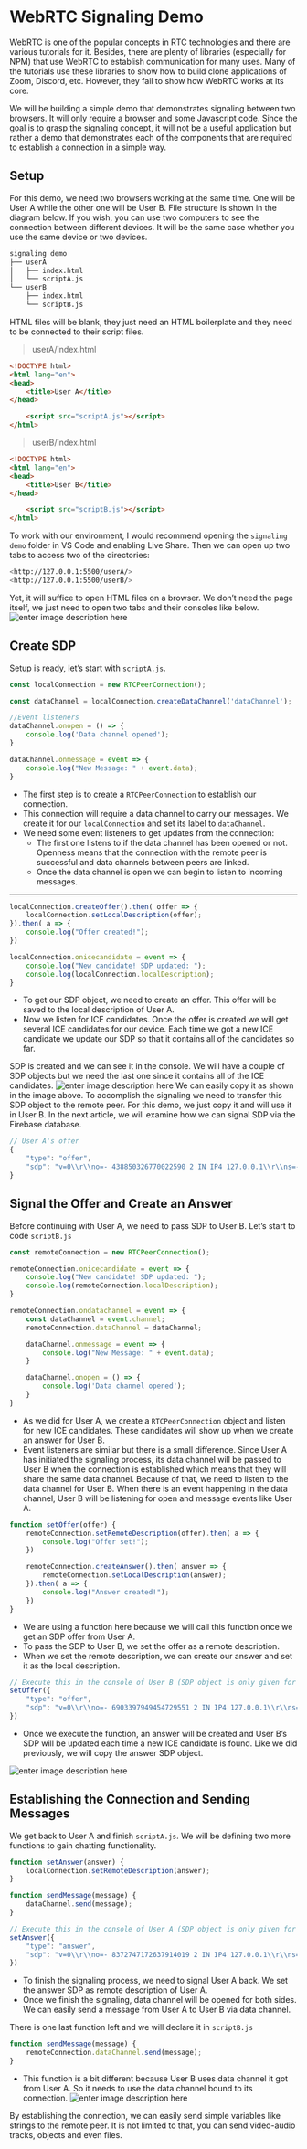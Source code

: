 # WebRTC Signaling Demo

WebRTC is one of the popular concepts in RTC technologies and there are various tutorials for it. Besides, there are plenty of libraries (especially for NPM) that use WebRTC to establish communication for many uses. Many of the tutorials use these libraries to show how to build clone applications of Zoom, Discord, etc. However, they fail to show how WebRTC works at its core.

We will be building a simple demo that demonstrates signaling between two browsers. It will only require a browser and some Javascript code. Since the goal is to grasp the signaling concept, it will not be a useful application but rather a demo that demonstrates each of the components that are required to establish a connection in a simple way.

## Setup

For this demo, we need two browsers working at the same time. One will be User A while the other one will be User B. File structure is shown in the diagram below. If you wish, you can use two computers to see the connection between different devices. It will be the same case whether you use the same device or two devices.

```bash
signaling demo
├── userA
│   ├── index.html
│   └── scriptA.js
└── userB
    ├── index.html
    └── scriptB.js

```

HTML files will be blank, they just need an HTML boilerplate and they need to be connected to their script files.

> userA/index.html

```html
<!DOCTYPE html>
<html lang="en">
<head>
    <title>User A</title>
</head>

    <script src="scriptA.js"></script>
</html>

```

> userB/index.html

```html
<!DOCTYPE html>
<html lang="en">
<head>
    <title>User B</title>
</head>

    <script src="scriptB.js"></script>
</html>

```

To work with our environment, I would recommend opening the `signaling demo` folder in VS Code and enabling Live Share. Then we can open up two tabs to access two of the directories:

```bash
<http://127.0.0.1:5500/userA/>
<http://127.0.0.1:5500/userB/>

```

Yet, it will suffice to open HTML files on a browser. We don’t need the page itself, we just need to open two tabs and their consoles like below.
![enter image description here](https://i.ibb.co/YpTLV5m/Screen-Shot-2022-08-04-at-10-48-23.png)
## Create SDP

Setup is ready, let’s start with `scriptA.js`.

```jsx
const localConnection = new RTCPeerConnection();

const dataChannel = localConnection.createDataChannel('dataChannel');

//Event listeners
dataChannel.onopen = () => {
    console.log('Data channel opened');
}

dataChannel.onmessage = event => {
    console.log("New Message: " + event.data);
}

```

-   The first step is to create a `RTCPeerConnection` to establish our connection.
-   This connection will require a data channel to carry our messages. We create it for our `localConnection` and set its label to `dataChannel`.
-   We need some event listeners to get updates from the connection:
    - The first one listens to if the data channel has been opened or not. Openness means that the connection with the remote peer is successful and data channels between peers are linked.
    -   Once the data channel is open we can begin to listen to incoming messages.

----------

```jsx
localConnection.createOffer().then( offer => {
    localConnection.setLocalDescription(offer);
}).then( a => {
    console.log("Offer created!");
})

localConnection.onicecandidate = event => {
    console.log("New candidate! SDP updated: ");
    console.log(localConnection.localDescription);
}

```

-   To get our SDP object, we need to create an offer. This offer will be saved to the local description of User A.
-   Now we listen for ICE candidates. Once the offer is created we will get several ICE candidates for our device. Each time we got a new ICE candidate we update our SDP so that it contains all of the candidates so far.

SDP is created and we can see it in the console. We will have a couple of SDP objects but we need the last one since it contains all of the ICE candidates.
![enter image description here](https://i.ibb.co/kQ2Cs03/Screen-Shot-2022-08-04-at-12-54-23.png)
We can easily copy it as shown in the image above. To accomplish the signaling we need to transfer this SDP object to the remote peer. For this demo, we just copy it and will use it in User B. In the next article, we will examine how we can signal SDP via the Firebase database.

```jsx
// User A's offer 
{
    "type": "offer",
    "sdp": "v=0\\r\\no=- 438850326770022590 2 IN IP4 127.0.0.1\\r\\ns=-\\r\\nt=0 0\\r\\na=group:BUNDLE 0\\r\\na=extmap-allow-mixed\\r\\na=msid-semantic: WMS\\r\\nm=application 64108 UDP/DTLS/SCTP webrtc-datachannel\\r\\nc=IN IP4 10.254.127.14\\r\\na=candidate:2579874737 1 udp 2122260223 10.254.127.14 64108 typ host generation 0 network-id 1 network-cost 10\\r\\na=candidate:3611705153 1 tcp 1518280447 10.254.127.14 9 typ host tcptype active generation 0 network-id 1 network-cost 10\\r\\na=ice-ufrag:s0FI\\r\\na=ice-pwd:PSnzwoIGM8YZO8McmQ1nURNF\\r\\na=ice-options:trickle\\r\\na=fingerprint:sha-256 59:24:02:51:D0:41:46:90:99:71:42:22:58:85:AE:F4:C2:07:FA:0B:2B:F0:CF:51:B9:04:1A:E4:CF:69:85:6C\\r\\na=setup:actpass\\r\\na=mid:0\\r\\na=sctp-port:5000\\r\\na=max-message-size:262144\\r\\n"
}

```

## Signal the Offer and Create an Answer

Before continuing with User A, we need to pass SDP to User B. Let’s start to code `scriptB.js`

```jsx
const remoteConnection = new RTCPeerConnection();

remoteConnection.onicecandidate = event => {
    console.log("New candidate! SDP updated: ");
    console.log(remoteConnection.localDescription);
}

remoteConnection.ondatachannel = event => {
    const dataChannel = event.channel;
    remoteConnection.dataChannel = dataChannel;

    dataChannel.onmessage = event => {
        console.log("New Message: " + event.data);
    }

    dataChannel.onopen = () => {
        console.log('Data channel opened');
    }
}

```

- As we did for User A, we create a `RTCPeerConnection` object and listen for new ICE candidates. These candidates will show up when we create an answer for User B.
-   Event listeners are similar but there is a small difference. Since User A has initiated the signaling process, its data channel will be passed to User B when the connection is established which means that they will share the same data channel. Because of that, we need to listen to the data channel for User B. When there is an event happening in the data channel, User B will be listening for open and message events like User A.

```jsx
function setOffer(offer) {
    remoteConnection.setRemoteDescription(offer).then( a => {
        console.log("Offer set!");
    })

    remoteConnection.createAnswer().then( answer => {
        remoteConnection.setLocalDescription(answer);
    }).then( a => {
        console.log("Answer created!");
    })
}

```

-   We are using a function here because we will call this function once we get an SDP offer from User A.
-   To pass the SDP to User B, we set the offer as a remote description.
-   When we set the remote description, we can create our answer and set it as the local description.

```jsx
// Execute this in the console of User B (SDP object is only given for example, you need to pass your own SDP object you copied)
setOffer({
    "type": "offer",
    "sdp": "v=0\\r\\no=- 6903397949454729551 2 IN IP4 127.0.0.1\\r\\ns=-\\r\\nt=0 0\\r\\na=group:BUNDLE 0\\r\\na=extmap-allow-mixed\\r\\na=msid-semantic: WMS\\r\\nm=application 56524 UDP/DTLS/SCTP webrtc-datachannel\\r\\nc=IN IP4 10.254.127.14\\r\\na=candidate:2579874737 1 udp 2122260223 10.254.127.14 56524 typ host generation 0 network-id 1 network-cost 10\\r\\na=candidate:3611705153 1 tcp 1518280447 10.254.127.14 9 typ host tcptype active generation 0 network-id 1 network-cost 10\\r\\na=ice-ufrag:JApg\\r\\na=ice-pwd:AHSRC03UbXKzl2P+e9dPNLZT\\r\\na=ice-options:trickle\\r\\na=fingerprint:sha-256 42:50:14:BB:F9:6B:A0:3B:62:15:59:86:14:20:48:30:DD:50:8B:C0:30:31:AD:61:E3:42:B0:20:93:EE:14:30\\r\\na=setup:actpass\\r\\na=mid:0\\r\\na=sctp-port:5000\\r\\na=max-message-size:262144\\r\\n"
})

```

-   Once we execute the function, an answer will be created and User B’s SDP will be updated each time a new ICE candidate is found. Like we did previously, we will copy the answer SDP object.

![enter image description here](https://i.ibb.co/vzb2rMY/Screen-Shot-2022-08-04-at-13-28-45.png)
## Establishing the Connection and Sending Messages

We get back to User A and finish `scriptA.js`. We will be defining two more functions to gain chatting functionality.

```jsx
function setAnswer(answer) {
    localConnection.setRemoteDescription(answer);
}

function sendMessage(message) {
    dataChannel.send(message);
}

```

```jsx
// Execute this in the console of User A (SDP object is only given for example, you need to pass your own SDP object you copied)
setAnswer({
    "type": "answer",
    "sdp": "v=0\\r\\no=- 8372747172637914019 2 IN IP4 127.0.0.1\\r\\ns=-\\r\\nt=0 0\\r\\na=group:BUNDLE 0\\r\\na=extmap-allow-mixed\\r\\na=msid-semantic: WMS\\r\\nm=application 52700 UDP/DTLS/SCTP webrtc-datachannel\\r\\nc=IN IP4 10.254.127.14\\r\\na=candidate:2579874737 1 udp 2122260223 10.254.127.14 52700 typ host generation 0 network-id 1 network-cost 10\\r\\na=ice-ufrag:9BNJ\\r\\na=ice-pwd:duKEejZ669stZBln7bBESiii\\r\\na=ice-options:trickle\\r\\na=fingerprint:sha-256 1B:17:0E:A8:41:90:C5:79:F1:12:0E:61:E2:05:EE:CE:4D:91:12:A3:97:20:91:D8:A7:42:17:F1:C8:9E:23:16\\r\\na=setup:active\\r\\na=mid:0\\r\\na=sctp-port:5000\\r\\na=max-message-size:262144\\r\\n"
})

```

-   To finish the signaling process, we need to signal User A back. We set the answer SDP as remote description of User A.
-   Once we finish the signaling, data channel will be opened for both sides. We can easily send a message from User A to User B via data channel.

There is one last function left and we will declare it in `scriptB.js`

```jsx
function sendMessage(message) {
    remoteConnection.dataChannel.send(message);
}

```

-   This function is a bit different because User B uses data channel it got from User A. So it needs to use the data channel bound to its connection.
![enter image description here](https://i.ibb.co/MfHrXsW/Screen-Shot-2022-08-04-at-13-47-38.png)

By establishing the connection, we can easily send simple variables like strings to the remote peer. It is not limited to that, you can send video-audio tracks, objects and even files.
